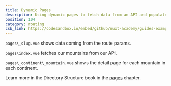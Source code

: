```yaml
---
title: Dynamic Pages
description: Using dynamic pages to fetch data from an API and populate those pages
position: 104
category: routing
csb_link: https://codesandbox.io/embed/github/nuxt-academy/guides-examples/tree/master/04_directory_structure/11_pages
---
```


<example-intro></example-intro>

`pages\_slug.vue` shows data coming from the route params.

`pages\index.vue` fetches our mountains from our API.

`pages\_continent\_mountain.vue` shows the detail page for each mountain in each continent.

<base-alert type="next">

Learn more in the Directory Structure book in the [pages](/docs/2.x/directory-structure/pages) chapter.

</base-alert>

<code-sandbox :src="csb_link"></code-sandbox>
